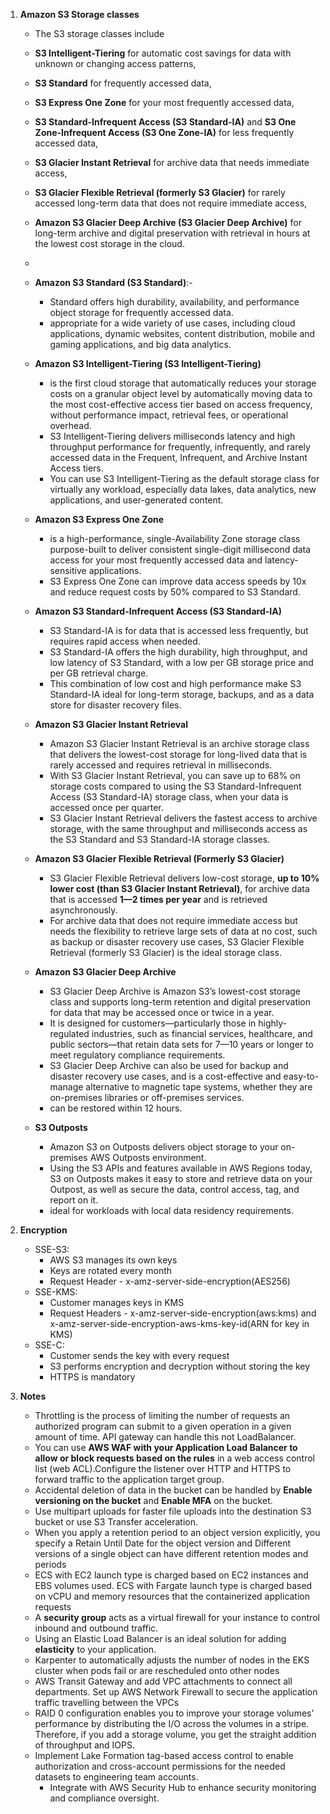 
1. **Amazon S3 Storage classes**
    - The S3 storage classes include 
    - **S3 Intelligent-Tiering** for automatic cost savings for data with unknown or changing access patterns, 
    - **S3 Standard** for frequently accessed data, 
    - **S3 Express One Zone** for your most frequently accessed data, 
    - **S3 Standard-Infrequent Access (S3 Standard-IA)** and **S3 One Zone-Infrequent Access (S3 One Zone-IA)** for less frequently accessed data, 
    - **S3 Glacier Instant Retrieval** for archive data that needs immediate access, 
    - **S3 Glacier Flexible Retrieval (formerly S3 Glacier)** for rarely accessed long-term data that does not require immediate access, 
    - **Amazon S3 Glacier Deep Archive (S3 Glacier Deep Archive)** for long-term archive and digital preservation with retrieval in hours at the lowest cost storage in the cloud.
   
    - 
    - **Amazon S3 Standard (S3 Standard)**:-
      - Standard offers high durability, availability, and performance object storage for frequently accessed data.
      - appropriate for a wide variety of use cases, including cloud applications, dynamic websites, content distribution, mobile and gaming applications, and big data analytics. 
    - **Amazon S3 Intelligent-Tiering (S3 Intelligent-Tiering)**
      - is the first cloud storage that automatically reduces your storage costs on a granular object level by automatically moving data to the most cost-effective access tier based on access frequency, without performance impact, retrieval fees, or operational overhead. 
      - S3 Intelligent-Tiering delivers milliseconds latency and high throughput performance for frequently, infrequently, and rarely accessed data in the Frequent, Infrequent, and Archive Instant Access tiers. 
      - You can use S3 Intelligent-Tiering as the default storage class for virtually any workload, especially data lakes, data analytics, new applications, and user-generated content.
    - **Amazon S3 Express One Zone**
      - is a high-performance, single-Availability Zone storage class purpose-built to deliver consistent single-digit millisecond data access for your most frequently accessed data and latency-sensitive applications. 
      - S3 Express One Zone can improve data access speeds by 10x and reduce request costs by 50% compared to S3 Standard.
    - **Amazon S3 Standard-Infrequent Access (S3 Standard-IA)**
      - S3 Standard-IA is for data that is accessed less frequently, but requires rapid access when needed. 
      - S3 Standard-IA offers the high durability, high throughput, and low latency of S3 Standard, with a low per GB storage price and per GB retrieval charge. 
      - This combination of low cost and high performance make S3 Standard-IA ideal for long-term storage, backups, and as a data store for disaster recovery files. 
    - **Amazon S3 Glacier Instant Retrieval**
      - Amazon S3 Glacier Instant Retrieval is an archive storage class that delivers the lowest-cost storage for long-lived data that is rarely accessed and requires retrieval in milliseconds. 
      - With S3 Glacier Instant Retrieval, you can save up to 68% on storage costs compared to using the S3 Standard-Infrequent Access (S3 Standard-IA) storage class, when your data is accessed once per quarter. 
      - S3 Glacier Instant Retrieval delivers the fastest access to archive storage, with the same throughput and milliseconds access as the S3 Standard and S3 Standard-IA storage classes.
    - **Amazon S3 Glacier Flexible Retrieval (Formerly S3 Glacier)**
      - S3 Glacier Flexible Retrieval delivers low-cost storage, **up to 10% lower cost (than S3 Glacier Instant Retrieval)**, for archive data that is accessed **1—2 times per year** and is retrieved asynchronously. 
      - For archive data that does not require immediate access but needs the flexibility to retrieve large sets of data at no cost, such as backup or disaster recovery use cases, S3 Glacier Flexible Retrieval (formerly S3 Glacier) is the ideal storage class.
    - **Amazon S3 Glacier Deep Archive**
      - S3 Glacier Deep Archive is Amazon S3’s lowest-cost storage class and supports long-term retention and digital preservation for data that may be accessed once or twice in a year. 
      - It is designed for customers—particularly those in highly-regulated industries, such as financial services, healthcare, and public sectors—that retain data sets for 7—10 years or longer to meet regulatory compliance requirements. 
      - S3 Glacier Deep Archive can also be used for backup and disaster recovery use cases, and is a cost-effective and easy-to-manage alternative to magnetic tape systems, whether they are on-premises libraries or off-premises services. 
      - can be restored within 12 hours.
    - **S3 Outposts**
      - Amazon S3 on Outposts delivers object storage to your on-premises AWS Outposts environment. 
      - Using the S3 APIs and features available in AWS Regions today, S3 on Outposts makes it easy to store and retrieve data on your Outpost, as well as secure the data, control access, tag, and report on it. 
      - ideal for workloads with local data residency requirements.
    
2. **Encryption**
   - SSE-S3:
     - AWS S3 manages its own keys
     - Keys are rotated every month
     - Request Header - x-amz-server-side-encryption(AES256)
   - SSE-KMS:
     - Customer manages keys in KMS
     - Request Headers - x-amz-server-side-encryption(aws:kms) and x-amz-server-side-encryption-aws-kms-key-id(ARN for key in KMS)
   - SSE-C:
     - Customer sends the key with every request
     - S3 performs encryption and decryption without storing the key
     - HTTPS is mandatory
3. **Notes**
     - Throttling is the process of limiting the number of requests an authorized program can submit to a given operation in a given amount of time. API gateway can handle this not LoadBalancer.
     - You can use **AWS WAF with your Application Load Balancer to allow or block requests based on the rules** in a web access control list (web ACL).Configure the listener over HTTP and HTTPS to forward traffic to the application target group.
     - Accidental deletion of data in the bucket can be handled by **Enable versioning on the bucket**  and **Enable MFA** on the bucket.
     - Use multipart uploads for faster file uploads into the destination S3 bucket or use S3 Transfer acceleration.
     - When you apply a retention period to an object version explicitly, you specify a Retain Until Date for the object version and Different versions of a single object can have different retention modes and periods
     - ECS with EC2 launch type is charged based on EC2 instances and EBS volumes used. ECS with Fargate launch type is charged based on vCPU and memory resources that the containerized application requests
     - A **security group** acts as a virtual firewall for your instance to control inbound and outbound traffic.
     - Using an Elastic Load Balancer is an ideal solution for adding **elasticity** to your application. 
     - Karpenter to automatically adjusts the number of nodes in the EKS cluster when pods fail or are rescheduled onto other nodes
     - AWS Transit Gateway and add VPC attachments to connect all departments. Set up AWS Network Firewall to secure the application traffic travelling between the VPCs
     - RAID 0 configuration enables you to improve your storage volumes’ performance by distributing the I/O across the volumes in a stripe. Therefore, if you add a storage volume, you get the straight addition of throughput and IOPS.
     - Implement Lake Formation tag-based access control to enable authorization and cross-account permissions for the needed datasets to engineering team accounts. 
       - Integrate with AWS Security Hub to enhance security monitoring and compliance oversight.